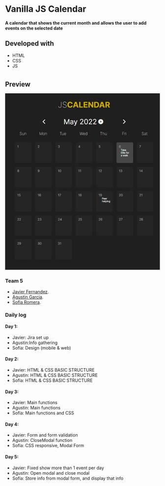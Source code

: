 # Vanilla JS Calendar

#### A calendar that shows the current month and allows the user to add events on the selected date

## Developed with

* HTML
* CSS
* JS

# 

## Preview


![Web structure](/assets/img/calendar.jpg "Web display")

### Team 5

* [Javier Fernandez](https://github.com/DogSoulDev).
* [Agustin Garcia](https://github.com/agustingar).
* [Sofia Romera](https://github.com/Sofianct).

### Daily log

#### Day 1:
* Javier: Jira set up
* Agustin:Info gathering
* Sofía: Design (mobile & web)

#### Day 2:
* Javier: HTML & CSS BASIC STRUCTURE
* Agustin: HTML & CSS BASIC STRUCTURE
* Sofía: HTML & CSS BASIC STRUCTURE

#### Day 3:
* Javier: Main functions
* Agustin: Main functions
* Sofía: Main functions and CSS

#### Day 4:
* Javier: Form and form validation
* Agustin: CloseModal function
* Sofía: CSS responsive, Modal Form

#### Day 5:
* Javier: Fixed show more than 1 event per day
* Agustin: Open modal and close modal
* Sofía: Store info from modal form, and display that info